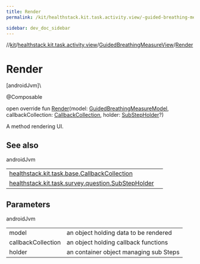 ```yaml
---
title: Render
permalink: /kit/healthstack.kit.task.activity.view/-guided-breathing-measure-view/-render.html

sidebar: dev_doc_sidebar
---
```

//[kit](../../../kit.html)/[healthstack.kit.task.activity.view](../index.html)/[GuidedBreathingMeasureView](index.html)/[Render](-render.html)



# Render



[androidJvm]\




@Composable



open override fun [Render](-render.html)(model: [GuidedBreathingMeasureModel](../../healthstack.kit.task.activity.model/-guided-breathing-measure-model/index.html), callbackCollection: [CallbackCollection](../../healthstack.kit.task.base/-callback-collection/index.html), holder: [SubStepHolder](../../healthstack.kit.task.survey.question/-sub-step-holder/index.html)?)



A method rendering UI.



## See also


androidJvm

| | |
|---|---|
| [healthstack.kit.task.base.CallbackCollection](../../healthstack.kit.task.base/-callback-collection/index.html) |  |
| [healthstack.kit.task.survey.question.SubStepHolder](../../healthstack.kit.task.survey.question/-sub-step-holder/index.html) |  |



## Parameters


androidJvm

| | |
|---|---|
| model | an object holding data to be rendered |
| callbackCollection | an object holding callback functions |
| holder | an container object managing sub Steps |




